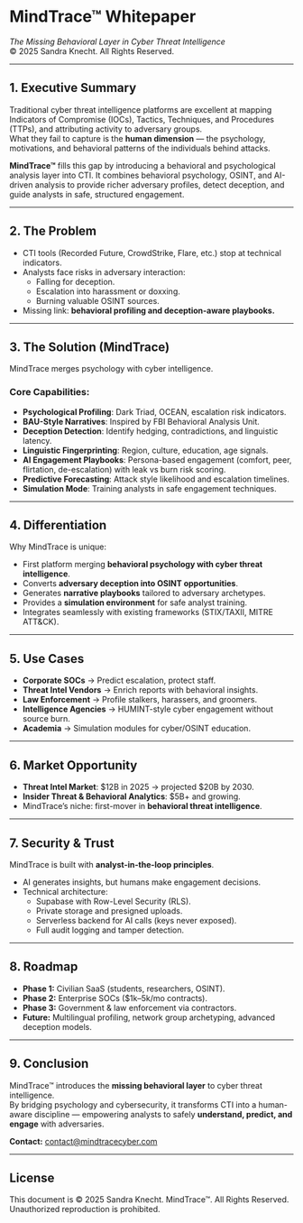 # MindTrace™ Whitepaper
*The Missing Behavioral Layer in Cyber Threat Intelligence*  
© 2025 Sandra Knecht. All Rights Reserved.

---

## 1. Executive Summary
Traditional cyber threat intelligence platforms are excellent at mapping Indicators of Compromise (IOCs), Tactics, Techniques, and Procedures (TTPs), and attributing activity to adversary groups.  
What they fail to capture is the **human dimension** — the psychology, motivations, and behavioral patterns of the individuals behind attacks.  

**MindTrace™** fills this gap by introducing a behavioral and psychological analysis layer into CTI. It combines behavioral psychology, OSINT, and AI-driven analysis to provide richer adversary profiles, detect deception, and guide analysts in safe, structured engagement.

---

## 2. The Problem
- CTI tools (Recorded Future, CrowdStrike, Flare, etc.) stop at technical indicators.  
- Analysts face risks in adversary interaction:  
  - Falling for deception.  
  - Escalation into harassment or doxxing.  
  - Burning valuable OSINT sources.  
- Missing link: **behavioral profiling and deception-aware playbooks.**

---

## 3. The Solution (MindTrace)
MindTrace merges psychology with cyber intelligence.  

### Core Capabilities:
- **Psychological Profiling**: Dark Triad, OCEAN, escalation risk indicators.  
- **BAU-Style Narratives**: Inspired by FBI Behavioral Analysis Unit.  
- **Deception Detection**: Identify hedging, contradictions, and linguistic latency.  
- **Linguistic Fingerprinting**: Region, culture, education, age signals.  
- **AI Engagement Playbooks**: Persona-based engagement (comfort, peer, flirtation, de-escalation) with leak vs burn risk scoring.  
- **Predictive Forecasting**: Attack style likelihood and escalation timelines.  
- **Simulation Mode**: Training analysts in safe engagement techniques.  

---

## 4. Differentiation
Why MindTrace is unique:
- First platform merging **behavioral psychology with cyber threat intelligence**.  
- Converts **adversary deception into OSINT opportunities**.  
- Generates **narrative playbooks** tailored to adversary archetypes.  
- Provides a **simulation environment** for safe analyst training.  
- Integrates seamlessly with existing frameworks (STIX/TAXII, MITRE ATT&CK).  

---

## 5. Use Cases
- **Corporate SOCs** → Predict escalation, protect staff.  
- **Threat Intel Vendors** → Enrich reports with behavioral insights.  
- **Law Enforcement** → Profile stalkers, harassers, and groomers.  
- **Intelligence Agencies** → HUMINT-style cyber engagement without source burn.  
- **Academia** → Simulation modules for cyber/OSINT education.  

---

## 6. Market Opportunity
- **Threat Intel Market**: $12B in 2025 → projected $20B by 2030.  
- **Insider Threat & Behavioral Analytics**: $5B+ and growing.  
- MindTrace’s niche: first-mover in **behavioral threat intelligence**.  

---

## 7. Security & Trust
MindTrace is built with **analyst-in-the-loop principles**.  
- AI generates insights, but humans make engagement decisions.  
- Technical architecture:  
  - Supabase with Row-Level Security (RLS).  
  - Private storage and presigned uploads.  
  - Serverless backend for AI calls (keys never exposed).  
  - Full audit logging and tamper detection.  

---

## 8. Roadmap
- **Phase 1:** Civilian SaaS (students, researchers, OSINT).  
- **Phase 2:** Enterprise SOCs ($1k–5k/mo contracts).  
- **Phase 3:** Government & law enforcement via contractors.  
- **Future:** Multilingual profiling, network group archetyping, advanced deception models.  

---

## 9. Conclusion
MindTrace™ introduces the **missing behavioral layer** to cyber threat intelligence.  
By bridging psychology and cybersecurity, it transforms CTI into a human-aware discipline — empowering analysts to safely **understand, predict, and engage** with adversaries.  

**Contact:** contact@mindtracecyber.com 

---

## License
This document is © 2025 Sandra Knecht. MindTrace™. All Rights Reserved.  
Unauthorized reproduction is prohibited.  
